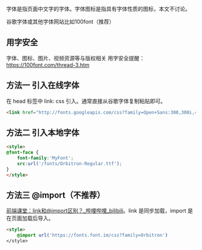 字体是指页面中文字的字体。字体图标是指具有字体性质的图标，本文不讨论。

谷歌字体或其他字体网站比如100font（推荐）

## 用字安全
字体、图标、图片、视频资源等与版权相关
用字安全提醒： https://100font.com/thread-3.htm

## 方法一 引入在线字体
在 head 标签中 link: css 引入。通常直接从谷歌字体复制粘贴即可。
``` html
<link href="http://fonts.googleapis.com/css?family=Open+Sans:300,300i,400,400i,600,600i,700,700i,800,800i" rel="stylesheet">
```

## 方法二 引入本地字体
``` html
<style>
@font-face {
    font-family:'MyFont';
    src:url('/fonts/Orbitron-Regular.ttf');
}
</style>
```

## 方法三 @import（不推荐）
[前端课堂：link和@import区别？\_哔哩哔哩\_bilibili](https://www.bilibili.com/video/BV1md4y1778r/?spm_id_from=333.999.0.0)。link 是同步加载，import 是在页面加载后导入。
``` html
<style>
    @import url('https://fonts.font.im/css?family=Orbitron')
</style>
```

